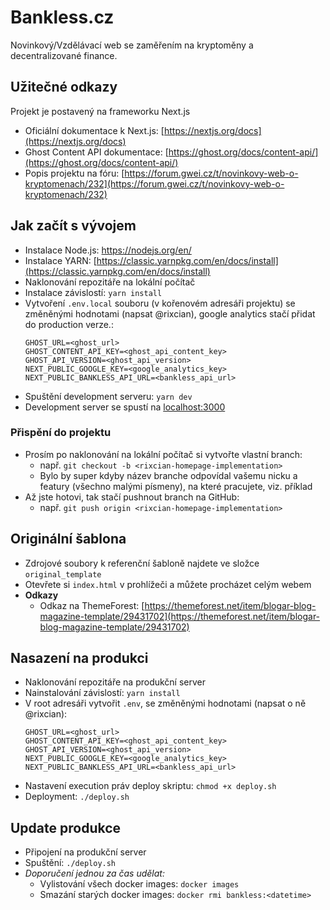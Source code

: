 # Bankless.cz
Novinkový/Vzdělávací web se zaměřením na kryptoměny a decentralizované finance.

## Užitečné odkazy
Projekt je postavený na frameworku Next.js
- Oficiální dokumentace k Next.js: [https://nextjs.org/docs](https://nextjs.org/docs)
- Ghost Content API dokumentace: [https://ghost.org/docs/content-api/](https://ghost.org/docs/content-api/)
- Popis projektu na fóru: [https://forum.gwei.cz/t/novinkovy-web-o-kryptomenach/232](https://forum.gwei.cz/t/novinkovy-web-o-kryptomenach/232)


## Jak začít s vývojem
- Instalace Node.js: https://nodejs.org/en/
- Instalace YARN: [https://classic.yarnpkg.com/en/docs/install](https://classic.yarnpkg.com/en/docs/install)
- Naklonování repozitáře na lokální počítač
- Instalace závislostí: `yarn install`
- Vytvoření `.env.local` souboru (v kořenovém adresáři projektu) se změněnými hodnotami (napsat @rixcian), google analytics stačí přidat do production verze.:
    ```dotenv
    GHOST_URL=<ghost_url>
    GHOST_CONTENT_API_KEY=<ghost_api_content_key>
    GHOST_API_VERSION=<ghost_api_version>
    NEXT_PUBLIC_GOOGLE_KEY=<google_analytics_key>
    NEXT_PUBLIC_BANKLESS_API_URL=<bankless_api_url>
    ```
- Spuštění development serveru: `yarn dev`
- Development server se spustí na [localhost:3000](http://localhost:3000)

### Přispění do projektu
- Prosím po naklonování na lokální počítač si vytvořte vlastní branch: 
  - např. `git checkout -b <rixcian-homepage-implementation>`
  - Bylo by super kdyby název branche odpovídal vašemu nicku a featury (všechno malými písmeny), na které pracujete, viz. příklad
- Až jste hotovi, tak stačí pushnout branch na GitHub: 
  - např. `git push origin <rixcian-homepage-implementation>`



## Originální šablona
- Zdrojové soubory k referenční šabloně najdete ve složce `original_template`
- Otevřete si `index.html` v prohlížeči a můžete procházet celým webem
- **Odkazy**
  - Odkaz na ThemeForest: [https://themeforest.net/item/blogar-blog-magazine-template/29431702](https://themeforest.net/item/blogar-blog-magazine-template/29431702)


## Nasazení na produkci
- Naklonování repozitáře na produkční server
- Nainstalování závislostí: `yarn install`
- V root adresáři vytvořit `.env`, se změněnými hodnotami (napsat o ně @rixcian):
  ```dotenv
  GHOST_URL=<ghost_url>
  GHOST_CONTENT_API_KEY=<ghost_api_content_key>
  GHOST_API_VERSION=<ghost_api_version>
  NEXT_PUBLIC_GOOGLE_KEY=<google_analytics_key>
  NEXT_PUBLIC_BANKLESS_API_URL=<bankless_api_url>
    ```
- Nastavení execution práv deploy skriptu: `chmod +x deploy.sh`
- Deployment: `./deploy.sh`


## Update produkce
- Připojení na produkční server
- Spuštění: `./deploy.sh`
- *Doporučení jednou za čas udělat:*
    - Vylistování všech docker images: `docker images`
    - Smazání starých docker images: `docker rmi bankless:<datetime>`